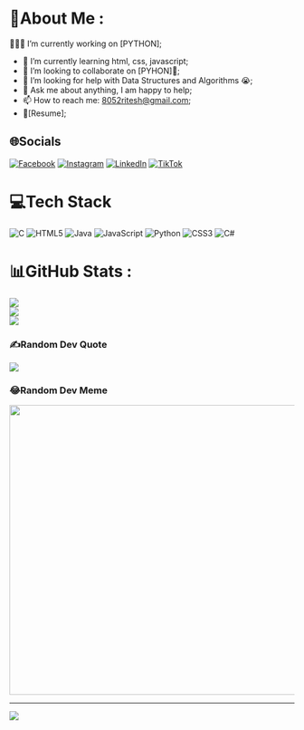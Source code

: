 # 💫About Me :
👨🏽‍💻 I’m currently working on [PYTHON];
- 🌱 I’m currently learning html, css, javascript; 
- 👯 I’m looking to collaborate on [PYHON]🤝;
- 🤔 I’m looking for help with Data Structures and Algorithms 😭;
- 💬 Ask me about anything, I am happy to help;
- 📫 How to reach me: 8052ritesh@gmail.com;
- 📝[Resume];

## 🌐Socials
[![Facebook](https://img.shields.io/badge/Facebook-%231877F2.svg?logo=Facebook&logoColor=white)](https://facebook.com/https://www.facebook.com/profile.php?id=100021587765199 ) [![Instagram](https://img.shields.io/badge/Instagram-%23E4405F.svg?logo=Instagram&logoColor=white)](https://instagram.com/https://www.instagram.com/_am__aman) [![LinkedIn](https://img.shields.io/badge/LinkedIn-%230077B5.svg?logo=linkedin&logoColor=white)](https://linkedin.com/in/https://www.linkedin.com/riteshpal) [![TikTok](https://img.shields.io/badge/TikTok-%23000000.svg?logo=TikTok&logoColor=white)](https://tiktok.com/@https://www.tiktok.com/_am__aman) 

# 💻Tech Stack
![C](https://img.shields.io/badge/c-%2300599C.svg?style=for-the-badge&logo=c&logoColor=white) ![HTML5](https://img.shields.io/badge/html5-%23E34F26.svg?style=for-the-badge&logo=html5&logoColor=white) ![Java](https://img.shields.io/badge/java-%23ED8B00.svg?style=for-the-badge&logo=java&logoColor=white) ![JavaScript](https://img.shields.io/badge/javascript-%23323330.svg?style=for-the-badge&logo=javascript&logoColor=%23F7DF1E) ![Python](https://img.shields.io/badge/python-3670A0?style=for-the-badge&logo=python&logoColor=ffdd54) ![CSS3](https://img.shields.io/badge/css3-%231572B6.svg?style=for-the-badge&logo=css3&logoColor=white) ![C#](https://img.shields.io/badge/c%23-%23239120.svg?style=for-the-badge&logo=c-sharp&logoColor=white)
# 📊GitHub Stats :
![](https://github-readme-stats.vercel.app/api?username=riteshpal1&theme=dark&hide_border=true&include_all_commits=false&count_private=false)<br/>
![](https://github-readme-streak-stats.herokuapp.com/?user=riteshpal1&theme=dark&hide_border=true)<br/>
![](https://github-readme-stats.vercel.app/api/top-langs/?username=riteshpal1&theme=dark&hide_border=true&include_all_commits=false&count_private=false&layout=compact)

### ✍️Random Dev Quote
![](https://quotes-github-readme.vercel.app/api?type=horizontal&theme=radical)

### 😂Random Dev Meme
<img src="https://random-memer.herokuapp.com/" width="512px"/>

---
[![](https://visitcount.itsvg.in/api?id=riteshpal1&icon=0&color=0)](https://visitcount.itsvg.in)
 
